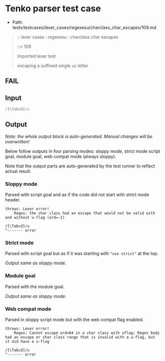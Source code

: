 # Tenko parser test case

- Path: tests/testcases/lexer_cases/regexesu/charclass_char_escapes/109.md

> :: lexer cases : regexesu : charclass char escapes
>
> ::> 109
>
> Imported lexer test
>
> escaping a suffixed single uc letter

## FAIL

## Input

`````js
/[\Tabcd]/u
`````

## Output

_Note: the whole output block is auto-generated. Manual changes will be overwritten!_

Below follow outputs in four parsing modes: sloppy mode, strict mode script goal, module goal, web compat mode (always sloppy).

Note that the output parts are auto-generated by the test runner to reflect actual result.

### Sloppy mode

Parsed with script goal and as if the code did not start with strict mode header.

`````
throws: Lexer error!
    Regex: the char class had an escape that would not be valid with and without u-flag (ord=-2)

/[\Tabcd]/u
^------- error
`````

### Strict mode

Parsed with script goal but as if it was starting with `"use strict"` at the top.

_Output same as sloppy mode._

### Module goal

Parsed with the module goal.

_Output same as sloppy mode._

### Web compat mode

Parsed in sloppy script mode but with the web compat flag enabled.

`````
throws: Lexer error!
    Regex: Cannot escape ord=84 in a char class with uflag; Regex body had an escape or char class range that is invalid with a u-flag, but it did have a u-flag

/[\Tabcd]/u
^------- error
`````

